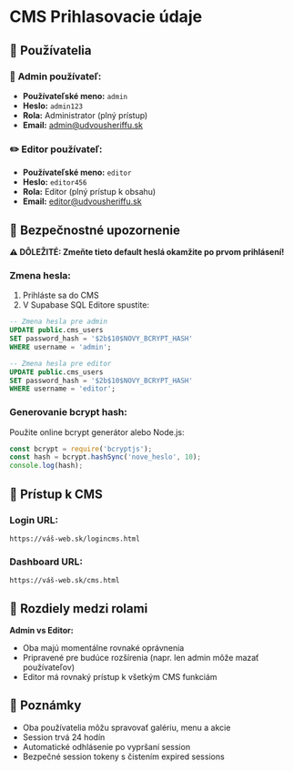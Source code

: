 # CMS Prihlasovacie údaje

## 👥 Používatelia

### 🔐 **Admin používateľ:**
- **Používateľské meno:** `admin`
- **Heslo:** `admin123`
- **Rola:** Administrator (plný prístup)
- **Email:** admin@udvousheriffu.sk

### ✏️ **Editor používateľ:**
- **Používateľské meno:** `editor` 
- **Heslo:** `editor456`
- **Rola:** Editor (plný prístup k obsahu)
- **Email:** editor@udvousheriffu.sk

## 🚨 Bezpečnostné upozornenie

**⚠️ DÔLEŽITÉ: Zmeňte tieto default heslá okamžite po prvom prihlásení!**

### Zmena hesla:
1. Prihláste sa do CMS
2. V Supabase SQL Editore spustite:
```sql
-- Zmena hesla pre admin
UPDATE public.cms_users 
SET password_hash = '$2b$10$NOVY_BCRYPT_HASH' 
WHERE username = 'admin';

-- Zmena hesla pre editor  
UPDATE public.cms_users 
SET password_hash = '$2b$10$NOVY_BCRYPT_HASH' 
WHERE username = 'editor';
```

### Generovanie bcrypt hash:
Použite online bcrypt generátor alebo Node.js:
```javascript
const bcrypt = require('bcryptjs');
const hash = bcrypt.hashSync('nove_heslo', 10);
console.log(hash);
```

## 🔑 Prístup k CMS

### Login URL:
```
https://váš-web.sk/logincms.html
```

### Dashboard URL:
```
https://váš-web.sk/cms.html
```

## 👤 Rozdiely medzi rolami

**Admin vs Editor:**
- Oba majú momentálne rovnaké oprávnenia
- Pripravené pre budúce rozšírenia (napr. len admin môže mazať používateľov)
- Editor má rovnaký prístup k všetkým CMS funkciám

## 📝 Poznámky

- Oba používatelia môžu spravovať galériu, menu a akcie
- Session trvá 24 hodín
- Automatické odhlásenie po vypršaní session
- Bezpečné session tokeny s čistením expired sessions